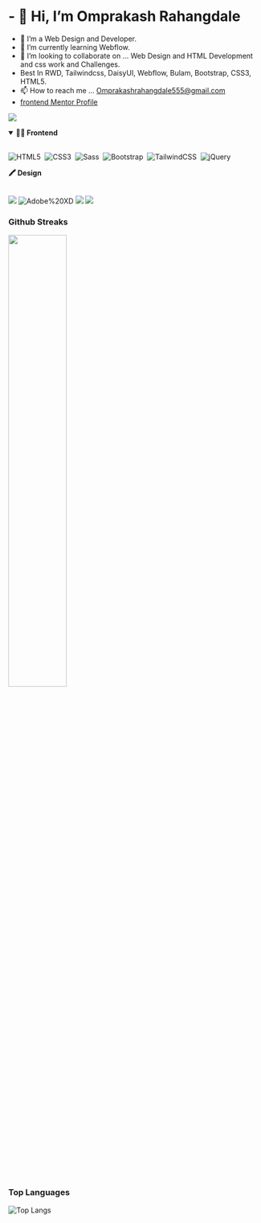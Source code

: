 # - 👋 Hi, <b> I’m Omprakash Rahangdale </b>

- 👀 I’m a Web Design and Developer.
- 🌱 I’m currently learning Webflow.
- 💞️ I’m looking to collaborate on ... Web Design and HTML Development and css work and Challenges.
- Best In RWD, Tailwindcss, DaisyUI,  Webflow, Bulam, Bootstrap, CSS3, HTML5.
- 📫 How to reach me ... Omprakashrahangdale555@gmail.com
- <a href="https://www.frontendmentor.io/profile/OmprakashR"> frontend Mentor Profile </a>
  
 
 ![](https://komarev.com/ghpvc/?username=OmprakashR)
 
 
<details open>
<summary><b>🏄‍♂️ Frontend</b></summary>
<br>
  
![HTML5](https://img.shields.io/badge/HTML5-E34F26?style=for-the-badge&logo=html5&logoColor=white)&nbsp;
![CSS3](https://img.shields.io/badge/CSS3-1572B6?style=for-the-badge&logo=css3&logoColor=white)&nbsp;
![Sass](https://img.shields.io/badge/-Sass-CC6699?style=for-the-badge&logo=sass&logoColor=white)&nbsp;
 ![Bootstrap](https://img.shields.io/badge/Bootstrap-563D7C?style=for-the-badge&logo=bootstrap&logoColor=white)&nbsp;
![TailwindCSS](https://img.shields.io/badge/-Tailwind_CSS-38B2AC?style=for-the-badge&logo=tailwind-css&logoColor=white)&nbsp;
 ![jQuery](https://img.shields.io/badge/jQuery-0769AD?style=for-the-badge&logo=jquery&logoColor=white)&nbsp;
 
 </details>
 
<summary><b>🖍 Design</b></summary>
<br>
 
 ![](https://img.shields.io/badge/Figma-F24E1E?style=for-the-badge&logo=figma&logoColor=white)
 ![Adobe%20XD](https://img.shields.io/badge/Adobe%20XD-470137?style=for-the-badge&logo=Adobe%20XD&logoColor=#FF61F6)
 ![](https://img.shields.io/badge/Behance-0054F7?style=for-the-badge&logo=behance&logoColor=white)
 ![](https://img.shields.io/badge/Dribbble-EA4C89?style=for-the-badge&logo=dribbble&logoColor=white)
 

 ### Github Streaks
<img src="https://github-readme-streak-stats.herokuapp.com/?user=OmprakashR&theme=dark" width="48%" >

 ### Top Languages
 ![Top Langs](https://github-readme-stats.vercel.app/api/top-langs/?username=OmprakashR&layout=compact)


<!---
OmprakashR/OmprakashR is a ✨ special ✨ repository because its `README.md` (this file) appears on your GitHub profile.
You can click the Preview link to take a look at your changes.
--->
